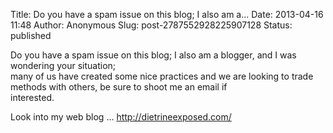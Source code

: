 Title: Do you have a spam issue on this blog; I also am a...
Date: 2013-04-16 11:48
Author: Anonymous
Slug: post-2787552928225907128
Status: published

Do you have a spam issue on this blog; I also am a blogger, and I was wondering your situation;  
many of us have created some nice practices and we are looking to trade methods with others, be sure to shoot me an email if  
interested.  
  
Look into my web blog ... <http://dietrineexposed.com/>
